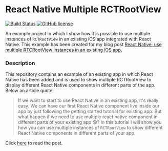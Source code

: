 # React Native Multiple RCTRootView

[![Build Status](https://travis-ci.org/chicio/React-Native-Multiple-RCTRootView.svg?branch=master)](https://travis-ci.org/chicio/React-Native-Multiple-RCTRootView)
[![GitHub license](https://img.shields.io/badge/license-MIT-blue.svg)](https://raw.githubusercontent.com/chicio/React-Native-Multiple-RCTRootView/master/LICENSE.md)

An example project in which I show how it is possible to use multiple instances of `RCTRootView` in an existing iOS app integrated with React Native. This example has been created for my blog post  [React Native: use multiple RTCRootView instances in an existing iOS app](https://www.fabrizioduroni.it/2017/12/08/react-native-multiple-instance-rctrootview.html "React Native: use multiple RTCRootView instances in an existing iOS app").

### Description

This repository contains an example of an existing app in which React Native has been added and is used to show multiple RCTRootView to display different React Native components in different parts of the app. Below an article quote:

> If we want to start to use React Native in an existing app, it's really easy. We can have our first React
Native component live inside our app by just following the getting started tutorial for existing app. But what
happen if we need to use multiple react native component in different parts of your existing app :fearful:? In this
tutorial I will show you how you can use multiple instances of  `RCTRootView` to show different React Native components
in different parts of your app.

Click [here](https://www.fabrizioduroni.it/2017/12/08/react-native-multiple-instance-rctrootview.html "React Native: use multiple RTCRootView instances in an existing iOS app") to read the post.
